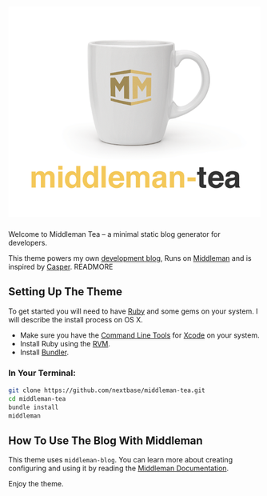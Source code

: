 # ![logo](https://raw.githubusercontent.com/nextbase/middleman-tea/master/middleman_tea.png)

Welcome to Middleman Tea – a minimal static blog generator for developers.

This theme powers my own [development blog](http://dailycupoftea.com), Runs on [Middleman](http://middlemanapp.com) and is inspired by [Casper](https://github.com/TryGhost/Casper). READMORE

## Setting Up The Theme

To get started you will need to have [Ruby](https://www.ruby-lang.org/en/) and some gems on your system. I will describe the install process on OS X.

* Make sure you have the [Command Line Tools](https://developer.apple.com/downloads/index.action) for [Xcode](http://developer.apple.com/xcode) on your system.
* Install Ruby using the [RVM](https://rvm.io).
* Install [Bundler](http://bundler.io).

### In Your Terminal:
```bash
git clone https://github.com/nextbase/middleman-tea.git
cd middleman-tea
bundle install
middleman
```

## How To Use The Blog With Middleman

This theme uses ```middleman-blog```. You can learn more about creating configuring and using it by reading the [Middleman Documentation](https://middlemanapp.com/basics/blogging/).

Enjoy the theme.